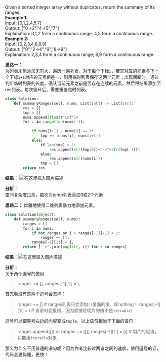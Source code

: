 Given a sorted integer array without duplicates, return the summary of its ranges.  
**Example 1:**  
Input:  [0,1,2,4,5,7]  
Output: ["0->2","4->5","7"]  
Explanation: 0,1,2 form a continuous range; 4,5 form a continuous range.  
**Example 2:**  
Input:  [0,2,3,4,6,8,9]  
Output: ["0","2->4","6","8->9"]  
Explanation: 2,3,4 form a continuous range; 8,9 form a continuous range.  


**思路一：**  
为列表末尾添加无穷大，遍历一遍列表，对于每个下标```i```，若其对应的元素与下一个下标```i+1```对应的元素相差一，则用临时列表保存这两个元素；出现间断时，通过判断临时列表的长度，确认当前元素之前是否存在连续的元素，然后将结果添加至res列表。每次循环后，需要重置临时列表。
```python
class Solution:
    def summaryRanges(self, nums: List[int]) -> List[str]:
        res = []
        tmp = []
        nums.append(float("inf"))
        for i in range(len(nums)-1):
            
            if nums[i+1] - nums[i] == 1:
                tmp += [nums[i], nums[i+1]]
            else:
                if len(tmp) > 1:
                    res.append(str(tmp[0])+"->"+str(tmp[-1]))
                else:
                    res.append(str(nums[i]))
                tmp = []
        return res
```

**结果：**
![在这里插入图片描述](https://img-blog.csdnimg.cn/20190401220623260.png)

**分析：**  
空间复杂度过高，每次为temp列表添加0或2个元素

**思路二：**
优雅地使用二维列表暴力地添加元素。
```python
class Solution(object):
    def summaryRanges(self, nums):
        ranges = []
        for i in nums:
            if not ranges or i > ranges[-1][-1] + 1:
                ranges += [],
            ranges[-1][1:] = i,
        return ['->'.join(map(str, r)) for r in ranges]   
```
**结果：**![在这里插入图片描述](https://img-blog.csdnimg.cn/2019040122373064.png)


**分析：**  
关于两个逗号的使用
> ranges += [],
> ranges[-1][1:] = i,
  
首先看没有这两个逗号会怎样：
> ranges += []  # ranges列表只会添加```[]```里面的值，即nothing！
> ranges[-1][1:] = i  # 该语句会报错，因为赋值给切片的值不是```iterable!```


逗号可以把等号右边的内容变成```tuple```，以上语句相当于下面的语句：
> ranges.append([])
> or 
> ranges += [[]]
> ranges[-1][1:] = [i]  # 切片的赋值，只能用```iterable```对象
  
那么为什么不用普通的语句呢？因为作者比较过两者之间的速度，使用逗号的话，代码会更优雅，更快！
